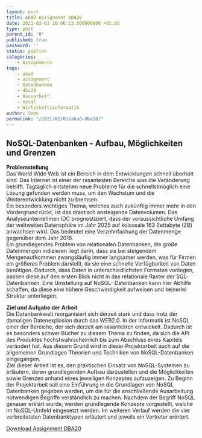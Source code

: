 ```yaml
--- 
layout: post 
title: AKAD Assignment DBA20 
date: 2021-02-03 16:06:13.000000000 +01:00 
type: post 
parent_id: '0' 
published: true 
password: '' 
status: publish 
categories: 
    - Assignments 
tags: 
    - akad 
    - assignment 
    - Datenbanken 
    - dba20 
    - Hausarbeit 
    - nosql 
    - Wirtschaftsinformatik 
author: Smon
permalink: "/2021/02/03/akad-dba20/" 
---
```


**NoSQL-Datenbanken - Aufbau, Möglichkeiten und Grenzen**
---------------------------------------------------------

**Problemstellung**  
Das World Wide Web ist ein Bereich in dem Entwicklungen schnell überholt sind. Das Internet ist einer der rasantesten Bereiche was die Veränderung betrifft. Tagtäglich entstehen neue Probleme für die schnellstmöglich eine Lösung gefunden werden muss, um den Wachstum und die Weiterentwicklung nicht zu bremsen.  
Ein besonders wichtiges Thema, welches auch zukünftig immer mehr in den Vordergrund rückt, ist das drastisch ansteigende Datenvolumen. Das Analyseunternehmen IDC prognostiziert, dass der voraussichtliche Umfang der weltweiten Datensphäre im Jahr 2025 auf kolossale 163 Zettabyte (ZB) anwachsen wird. Das bedeutet eine Verzehnfachung der Datenmenge gegenüber dem Jahr 2016.   
Ein grundlegendes Problem von relationalen Datenbanken, die große Datenmengen indizieren liegt darin, dass sie bei steigendem Mengenaufkommen zwangsläufig immer langsamer werden, was für Firmen ein größeres Problem darstellt, da sie eine schnelle Verfügbarkeit von Daten benötigen. Dadurch, dass Daten in unterschiedlichsten Formaten vorliegen, passen diese auf den ersten Blick nicht in das relationale Raster der SQL-Datenbanken. Eine Umstellung auf NoSQL- Datenbanken kann hier Abhilfe schaffen, da diese eine höhere Geschwindigkeit aufweisen und keinerlei Struktur unterliegen.

**Ziel und Aufgabe der Arbeit**  
Die Datenbankwelt reorganisiert sich derzeit stark und dass trotz der damaligen Datenexplosion durch das WEB2.0. In der Informatik ist NoSQL einer der Bereiche, der sich derzeit am rasantesten entwickelt. Dadurch ist es besonders schwer Bücher zu diesem Thema zu finden, da sich die API des Produktes höchstwahrscheinlich bis zum Abschluss eines Kapitels verändert hat. Aus diesem Grund wird in dieser Projektarbeit auch auf die allgemeinen Grundlagen Theorien und Techniken von NoSQL-Datenbanken eingegangen.  
Ziel dieser Arbeit ist es, den praktischen Einsatz von NoSQL-Systemen zu erläutern, deren grundlegenden Aufbau darzustellen und die Möglichkeiten sowie Grenzen anhand eines jeweiligen Konzeptes aufzuzeigen. Zu Beginn der Projektarbeit soll eine Einführung in die Grundlagen von NoSQL Datenbanken gegeben werden, um die für die anschließende Ausarbeitung notwendigen Begriffe verständlich zu machen. Nachdem der Begriff NoSQL genauer erklärt wurde, werden grundlegende Konzepte vorgestellt, welche im NoSQL-Umfeld eingesetzt werden. Im weiteren Verlauf werden die vier verbreitetsten Datenbanktypen erläutert und jeweils ein Vertreter erörtert.

[Download Assignment DBA20](https://elesie.de/wp-content/uploads/2021/02/ASS_SEisele_DBA20_AKAD_NoSQL.pdf)
